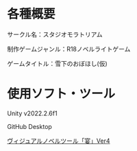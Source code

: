 # 各種概要
サークル名：スタジオモラトリアム

制作ゲームジャンル：R18ノベルライトゲーム 

ゲームタイトル：雪下のおぼほし(仮)

# 使用ソフト・ツール
Unity v2022.2.6f1

GitHub Desktop

[ヴィジュアルノベルツール「宴」Ver4](https://madnesslabo.booth.pm/items/5294615)
